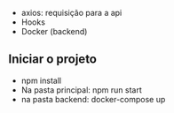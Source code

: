 - axios: requisição para a api
- Hooks
- Docker (backend)

## Iniciar o projeto

- npm install
- Na pasta principal: npm run start
- na pasta backend: docker-compose up
